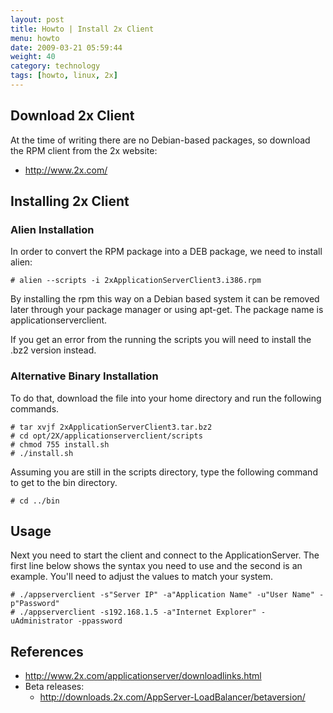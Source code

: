 ```yaml
---
layout: post
title: Howto | Install 2x Client
menu: howto
date: 2009-03-21 05:59:44
weight: 40
category: technology
tags: [howto, linux, 2x]
---
```


## Download 2x Client

At the time of writing there are no Debian-based packages, so download the RPM client from the 2x website:

   * http://www.2x.com/

## Installing 2x Client

<!--more-->

### Alien Installation

In order to convert the RPM package into a DEB package, we need to install alien:

    # alien --scripts -i 2xApplicationServerClient3.i386.rpm

By installing the rpm this way on a Debian based system it can be removed later through your package manager or using apt-get. The package name is applicationserverclient.

If you get an error from the running the scripts you will need to install the .bz2 version instead.

### Alternative Binary Installation

To do that, download the file into your home directory and run the following commands.

    # tar xvjf 2xApplicationServerClient3.tar.bz2
    # cd opt/2X/applicationserverclient/scripts
    # chmod 755 install.sh
    # ./install.sh

Assuming you are still in the scripts directory, type the following command to get to the bin directory.

    # cd ../bin

## Usage

Next you need to start the client and connect to the ApplicationServer. The first line below shows the syntax you need to use and the second is an example. You'll need to adjust the values to match your system.

    # ./appserverclient -s"Server IP" -a"Application Name" -u"User Name" -p"Password"
    # ./appserverclient -s192.168.1.5 -a"Internet Explorer" -uAdministrator -ppassword

## References

   * http://www.2x.com/applicationserver/downloadlinks.html
   * Beta releases:
      * http://downloads.2x.com/AppServer-LoadBalancer/betaversion/
